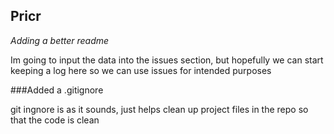 ## Pricr

_Adding a better readme_

Im going to input the data into the issues section, but hopefully we can start  keeping a log here so we can use issues for intended purposes

###Added a .gitignore

git ingnore is as it sounds, just helps clean up project files in the repo so that the code is clean
